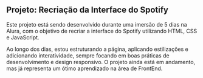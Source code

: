 ## Projeto: Recriação da Interface do Spotify

Este projeto está sendo desenvolvido durante uma imersão de 5 dias na Alura, com o objetivo de recriar a interface do Spotify utilizando HTML, CSS e JavaScript.

Ao longo dos dias, estou estruturando a página, aplicando estilizações e adicionando interatividade, sempre focando em boas práticas de desenvolvimento e design responsivo. O projeto ainda está em andamento, mas já representa um ótimo aprendizado na área de FrontEnd.
